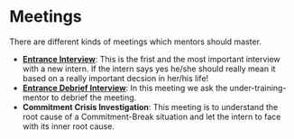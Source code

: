 # Meetings

There are different kinds of meetings which mentors should master.

- [**Entrance Interview**](/meetings/meeting-entrance-interview.md): This is the frist and the most important interview with a new intern. If the intern says yes he/she should really mean it based on a really important decsion in her/his life!
- [**Entrance Debrief Interview**](/meetings/meeting-entrance-interview-debrief.md): In this meeting we ask the under-training-mentor to debrief the meeting. 
- **Commitment Crisis Investigation**: This meeting is to understand the root cause of a Commitment-Break situation and let the intern to face with its inner root cause.


